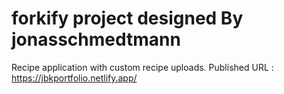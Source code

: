 # forkify project designed By jonasschmedtmann

Recipe application with custom recipe uploads.
Published URL : https://jbkportfolio.netlify.app/
